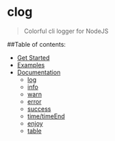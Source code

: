 clog
====
> Colorful cli logger for NodeJS

##Table of contents:
- [Get Started](#get-started)
- [Examples](#examples)
- [Documentation](#documentation)
  - [log]()
  - [info]()
  - [warn]()
  - [error]()
  - [success]()
  - [time/timeEnd]()
  - [enjoy]()
  - [table]()

